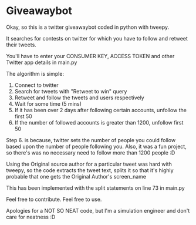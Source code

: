 # Giveawaybot

Okay, so this is a twitter giveawaybot coded in python with tweepy.

It searches for contests on twitter for which you have to follow and retweet their tweets.

You'll have to enter your CONSUMER KEY, ACCESS TOKEN and other Twitter app details in main.py

The algorithm is simple:

1. Connect to twitter
2. Search for tweets with "Retweet to win" query
3. Retweet and follow the tweets and users respectively
4. Wait for some time (5 mins)
5. If it has been over 2 days after following certain accounts, unfollow the first 50
6. If the number of followed accounts is greater than 1200, unfollow first 50

Step 6. is because, twitter sets the number of people you could follow based upon the number of people following you.
Also, it was a fun project, so there's was no necessary need to follow more than 1200 people :D

Using the Original source author for a particular tweet was hard with tweepy, so the code extracts the tweet text, splits it so that it's highly probable that one gets the Original Author's screen_name

This has been implemented with the split statements on line 73 in main.py

Feel free to contribute. Feel free to use.

Apologies for a NOT SO NEAT code, but I'm a simulation engineer and don't care for neatness :D

